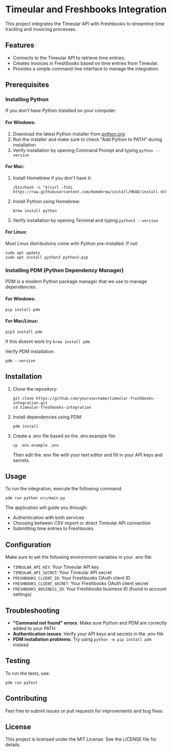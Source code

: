 # Timeular and Freshbooks Integration

This project integrates the Timeular API with Freshbooks to streamline time tracking and invoicing processes.

## Features

- Connects to the Timeular API to retrieve time entries.
- Creates invoices in Freshbooks based on time entries from Timeular.
- Provides a simple command-line interface to manage the integration.

## Prerequisites

### Installing Python

If you don't have Python installed on your computer:

#### For Windows:
1. Download the latest Python installer from [python.org](https://www.python.org/downloads/)
2. Run the installer and make sure to check "Add Python to PATH" during installation
3. Verify installation by opening Command Prompt and typing `python --version`

#### For Mac:
1. Install Homebrew if you don't have it:
   ```
   /bin/bash -c "$(curl -fsSL https://raw.githubusercontent.com/Homebrew/install/HEAD/install.sh)"
   ```
2. Install Python using Homebrew:
   ```
   brew install python
   ```
3. Verify installation by opening Terminal and typing `python3 --version`

#### For Linux:
Most Linux distributions come with Python pre-installed. If not:
```
sudo apt update
sudo apt install python3 python3-pip
```

### Installing PDM (Python Dependency Manager)

PDM is a modern Python package manager that we use to manage dependencies.

#### For Windows:
```
pip install pdm
```

#### For Mac/Linux:
```
pip3 install pdm
```
If this doesnt work try `brew install pdm`

Verify PDM installation:
```
pdm --version
```

## Installation

1. Clone the repository:
   ```
   git clone https://github.com/yourusername/timeular-freshbooks-integration.git
   cd timeular-freshbooks-integration
   ```

2. Install dependencies using PDM:
   ```
   pdm install
   ```

3. Create a .env file based on the .env.example file:
   ```
   cp .env.example .env
   ```
   Then edit the .env file with your text editor and fill in your API keys and secrets.

## Usage

To run the integration, execute the following command:
```
pdm run python src/main.py
```

The application will guide you through:
- Authentication with both services
- Choosing between CSV import or direct Timeular API connection
- Submitting time entries to Freshbooks

## Configuration

Make sure to set the following environment variables in your .env file:

- `TIMEULAR_API_KEY`: Your Timeular API key
- `TIMEULAR_API_SECRET`: Your Timeular API secret
- `FRESHBOOKS_CLIENT_ID`: Your Freshbooks OAuth client ID
- `FRESHBOOKS_CLIENT_SECRET`: Your Freshbooks OAuth client secret
- `FRESHBOOKS_BUSINESS_ID`: Your Freshbooks business ID (found in account settings)

## Troubleshooting

- **"Command not found" errors**: Make sure Python and PDM are correctly added to your PATH
- **Authentication issues**: Verify your API keys and secrets in the .env file
- **PDM installation problems**: Try using `python -m pip install pdm` instead

## Testing

To run the tests, use:
```
pdm run pytest
```

## Contributing

Feel free to submit issues or pull requests for improvements and bug fixes.

## License

This project is licensed under the MIT License. See the LICENSE file for details.